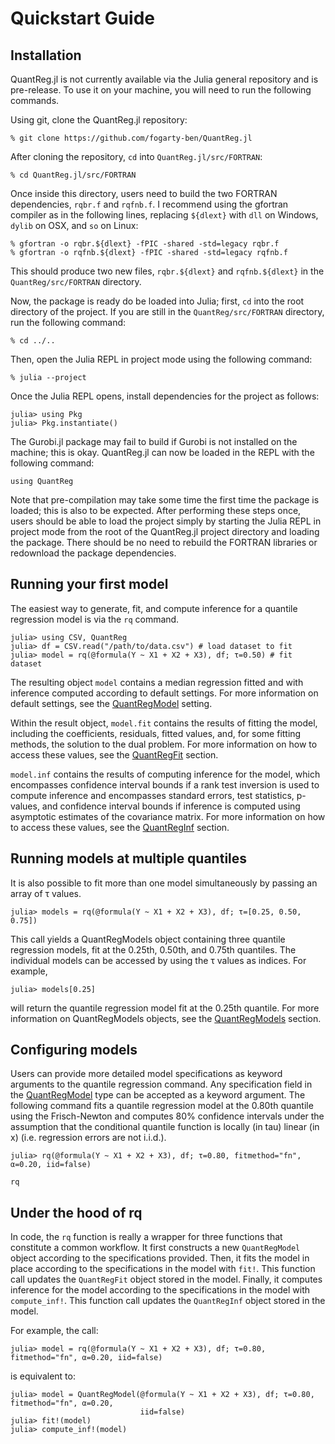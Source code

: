 # Quickstart Guide

## Installation

QuantReg.jl is not currently available via the Julia general repository and is pre-release.
To use it on your machine, you will need to run the following commands.

Using git, clone the QuantReg.jl repository:

```
% git clone https://github.com/fogarty-ben/QuantReg.jl
```

After cloning the repository, `cd` into `QuantReg.jl/src/FORTRAN`:

```
% cd QuantReg.jl/src/FORTRAN
```

Once inside this directory, users need to build the two FORTRAN dependencies, `rqbr.f` and
`rqfnb.f`. I recommend using the gfortran compiler as in the following lines, replacing 
`${dlext}` with `dll` on Windows, `dylib` on OSX, and `so` on Linux:

```
% gfortran -o rqbr.${dlext} -fPIC -shared -std=legacy rqbr.f 
% gfortran -o rqfnb.${dlext} -fPIC -shared -std=legacy rqfnb.f
```

This should produce two new files, `rqbr.${dlext}` and `rqfnb.${dlext}` in the
`QuantReg/src/FORTRAN` directory.

Now, the package is ready do be loaded into Julia; first, `cd` into the root directory of
the project. If you are still in the `QuantReg/src/FORTRAN` directory, run the following
command:

```
% cd ../..
```

Then, open the Julia REPL in project mode using the following command:

```
% julia --project
```

Once the Julia REPL opens, install dependencies for the project as follows:

```
julia> using Pkg
julia> Pkg.instantiate()
```

The Gurobi.jl package may fail to build if Gurobi is not installed on the machine; this is
okay. QuantReg.jl can now be loaded in the REPL with the following command:

```
using QuantReg
```

Note that pre-compilation may take some time the first time the package is loaded; this is
also to be expected. After performing these steps once, users should be able to load the
project simply by starting the Julia REPL in project mode from the root of the QuantReg.jl
project directory and loading the package. There should be no need to rebuild the FORTRAN
libraries or redownload the package dependencies.

## Running your first model

The easiest way to generate, fit, and compute inference for a quantile regression model is
via the `rq` command.

```
julia> using CSV, QuantReg
julia> df = CSV.read("/path/to/data.csv") # load dataset to fit
julia> model = rq(@formula(Y ~ X1 + X2 + X3), df; τ=0.50) # fit dataset
```

The resulting object `model` contains a median regression fitted and with inference computed
according to default settings. For more information on default settings, see the
[QuantRegModel](@ref) setting.

Within the result object, `model.fit` contains the results of fitting the model, including
the coefficients, residuals, fitted values, and, for some fitting methods, the solution to
the dual problem. For more information on how to access these values, see the
[QuantRegFit](@ref) section.

`model.inf` contains the results of computing inference for the model, which encompasses
confidence interval bounds if a rank test inversion is used to compute inference and
encompasses standard errors, test statistics, p-values, and confidence interval bounds if
inference is computed using asymptotic estimates of the covariance matrix. For more
information on how to access these values, see the [QuantRegInf](@ref) section.

## Running models at multiple quantiles

It is also possible to fit more than one model simultaneously by passing an array of τ 
values. 

```
julia> models = rq(@formula(Y ~ X1 + X2 + X3), df; τ=[0.25, 0.50, 0.75])
```

This call yields a QuantRegModels object containing three quantile regression models, fit at
the 0.25th, 0.50th, and 0.75th quantiles. The individual models can be accessed by using the
τ values as indices. For example,

```
julia> models[0.25]
```

will return the quantile regression model fit at the 0.25th quantile. For more information
on QuantRegModels objects, see the [QuantRegModels](@ref) section.

## Configuring models

Users can provide more detailed model specifications as keyword arguments to the quantile
regression command. Any specification field in the [QuantRegModel](@ref) type can
be accepted as a keyword argument. The following command fits a quantile regression model at
the 0.80th quantile using the Frisch-Newton and computes 80% confidence intervals under the
assumption that the conditional quantile function is locally (in tau) linear (in x) (i.e.
regression errors are not i.i.d.).

```
julia> rq(@formula(Y ~ X1 + X2 + X3), df; τ=0.80, fitmethod="fn", α=0.20, iid=false)
```

```@docs
rq
```

## Under the hood of rq

In code, the `rq` function is really a wrapper for three functions that constitute a common
workflow. It first constructs a new `QuantRegModel` object according to the specifications
provided. Then, it fits the model in place according to the specifications in the model with
`fit!`. This function call updates the `QuantRegFit` object stored in the model. Finally, it
computes inference for the model according to the specifications in the model with
`compute_inf!`. This function call updates the `QuantRegInf` object stored in the model.

For example, the call:

```
julia> model = rq(@formula(Y ~ X1 + X2 + X3), df; τ=0.80, fitmethod="fn", α=0.20, iid=false)
```

is equivalent to:

```
julia> model = QuantRegModel(@formula(Y ~ X1 + X2 + X3), df; τ=0.80, fitmethod="fn", α=0.20, 
                             iid=false)
julia> fit!(model)
julia> compute_inf!(model)
```